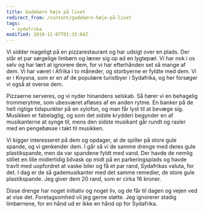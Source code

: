 ```yaml
---
title: Gadebørn høje på livet
redirect_from: /content/gadebørn-høje-på-livet
tags:
  - sydafrika
modified: 2010-11-07T01:35:04Z
---
```


Vi sidder mageligt på en pizzarestaurant og har udsigt over en plads. Der står et par sørgelige limbørn og læner sig op ad en lygtepæl. Vi har nok i os selv og har lært at ignorere dem, for vi har efterhånden set så mange af dem. Vi har været i Afrika i to måneder, og storbyerne er fyldte med dem. Vi er i Knysna, som er en af de populære turistbyer i Sydafrika, og her forsøger vi også at overse dem.

Pizzaerne serveres, og vi nyder hinandens selskab. Så hører vi en behagelig trommerytme, som ubesværet afløses af en anden rytme. En banker på de helt rigtige tidspunkter på en xylofon, og man får lyst til at bevæge sig. Musikken er fabelagtig, og som det sidste krydderi begynder en af musikanterne at synge til, mens den sidste musikant går rundt og rasler med en pengebøsse i takt til musikken.

Vi kigger interesseret på dem og opdager, at de spiller på store gule spande, og vi genkender dem. I går så vi de samme drenge med deres gule plastikspande, men da var spandene fyldt med vand. Der havde de nemlig stillet en lille midlertidig bilvask op midt på en parkeringsplads og havde travlt med uopfordret at vaske biler og få et par rand, Sydafrikas valuta, for det. I dag er de så gademusikanter med det samme remedier, de store gule plastikspande. Jeg giver dem 20 rand, som er cirka 16 kroner.

Disse drenge har noget initiativ og noget liv, og de får til dagen og vejen ved at vise det. Foretagsomhed vil jeg gerne støtte. Jeg ignorerer stadig limbørnene, for en hånd ud er ikke en hånd op for Sydafrika.
